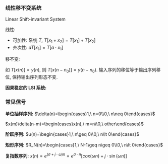 ### 线性移不变系统

Linear Shift-invariant System

线性:

- 可加性: 系统 $T$, $T[x_{1}+x_{2}]=T[x_{1}]+T[x_{2}]$
- 齐次性: $aT[x_{1}]=T[a\cdot x_{1}]$

移不变:

如 $T[x(n)]=y(n)$, 则 $T[x(n-n_{0})]=y(n-n_{0})$. 输入序列的移位等于输出序列移位, 保持输出序列形态不变.

**因果稳定的 LSI 系统:**

### 常见信号

**单位抽样序列:** $\delta(n)=\begin{cases}1,\ n=0\\0,\ n\neq 0\end{cases}$

$x(m)\delta(n-m)=\begin{cases}x(n),\ m=n\\0,\ other\end{cases}$

**阶跃序列:** $u(n)=\begin{cases}1,\ n\geq 0\\0,\ n\lt 0\end{cases}$

**矩形序列:** $R_N(n)=\begin{cases}1,\ N-1\geq n\geq 0\\0,\ n\lt 0\end{cases}$

**复指数序列:** $x(n)=e^{(\sigma + j\cdot\omega)n}=e^{\sigma \cdot n}[cox(\omega n)+j\cdot \sin(\omega  n)]$